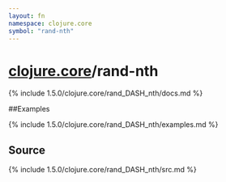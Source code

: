 ```yaml
---
layout: fn
namespace: clojure.core
symbol: "rand-nth"
---
```


# [clojure.core](../)/rand-nth

{% include 1.5.0/clojure.core/rand_DASH_nth/docs.md %}

##Examples

{% include 1.5.0/clojure.core/rand_DASH_nth/examples.md %}
## Source
{% include 1.5.0/clojure.core/rand_DASH_nth/src.md %}

